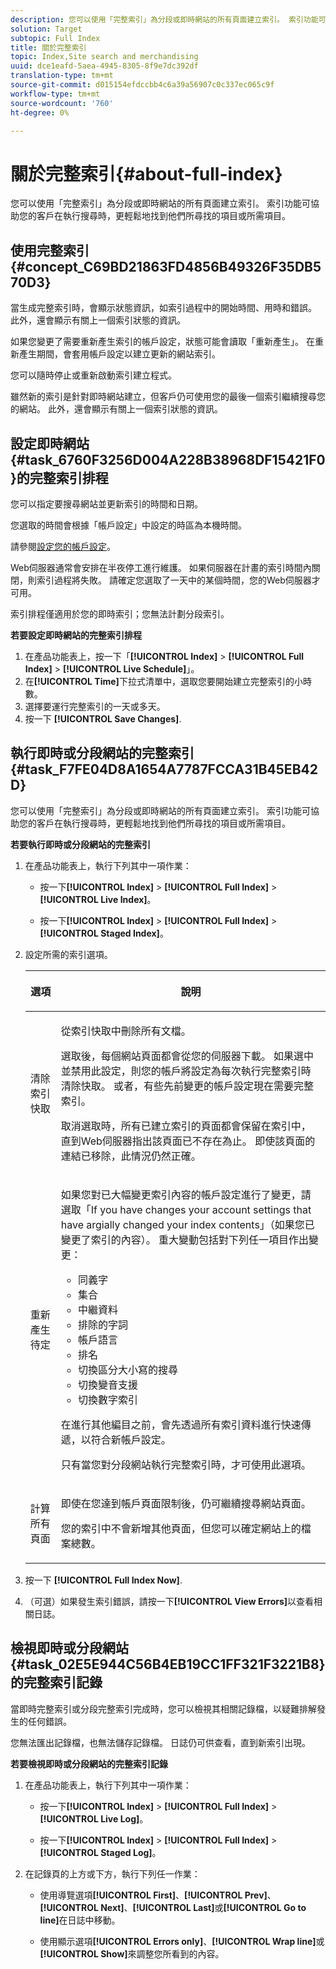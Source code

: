```yaml
---
description: 您可以使用「完整索引」為分段或即時網站的所有頁面建立索引。 索引功能可協助您的客戶在執行搜尋時，更輕鬆地找到他們所尋找的項目或所需項目。
solution: Target
subtopic: Full Index
title: 關於完整索引
topic: Index,Site search and merchandising
uuid: dce1eafd-5aea-4945-8305-8f9e7dc392df
translation-type: tm+mt
source-git-commit: d015154efdccbb4c6a39a56907c0c337ec065c9f
workflow-type: tm+mt
source-wordcount: '760'
ht-degree: 0%

---
```



# 關於完整索引{#about-full-index}

您可以使用「完整索引」為分段或即時網站的所有頁面建立索引。 索引功能可協助您的客戶在執行搜尋時，更輕鬆地找到他們所尋找的項目或所需項目。

## 使用完整索引{#concept_C69BD21863FD4856B49326F35DB570D3}

當生成完整索引時，會顯示狀態資訊，如索引過程中的開始時間、用時和錯誤。 此外，還會顯示有關上一個索引狀態的資訊。

如果您變更了需要重新產生索引的帳戶設定，狀態可能會讀取「重新產生」。 在重新產生期間，會套用帳戶設定以建立更新的網站索引。

您可以隨時停止或重新啟動索引建立程式。

雖然新的索引是針對即時網站建立，但客戶仍可使用您的最後一個索引繼續搜尋您的網站。 此外，還會顯示有關上一個索引狀態的資訊。

## 設定即時網站{#task_6760F3256D004A228B38968DF15421F0}的完整索引排程

您可以指定要搜尋網站並更新索引的時間和日期。

您選取的時間會根據「帳戶設定」中設定的時區為本機時間。

請參閱[設定您的帳戶設定](../c-about-settings-menu/c-about-account-options-menu.md#task_80A38D0C8E4F453395BD67B81E4B45D9)。

Web伺服器通常會安排在半夜停工進行維護。 如果伺服器在計畫的索引時間內關閉，則索引過程將失敗。 請確定您選取了一天中的某個時間，您的Web伺服器才可用。

索引排程僅適用於您的即時索引；您無法計劃分段索引。

**若要設定即時網站的完整索引排程**

1. 在產品功能表上，按一下「**[!UICONTROL Index]** > **[!UICONTROL Full Index]** > **[!UICONTROL Live Schedule]**」。
1. 在&#x200B;**[!UICONTROL Time]**&#x200B;下拉式清單中，選取您要開始建立完整索引的小時數。
1. 選擇要運行完整索引的一天或多天。
1. 按一下 **[!UICONTROL Save Changes]**.

## 執行即時或分段網站的完整索引{#task_F7FE04D8A1654A7787FCCA31B45EB42D}

您可以使用「完整索引」為分段或即時網站的所有頁面建立索引。 索引功能可協助您的客戶在執行搜尋時，更輕鬆地找到他們所尋找的項目或所需項目。

**若要執行即時或分段網站的完整索引**

1. 在產品功能表上，執行下列其中一項作業：

   * 按一下&#x200B;**[!UICONTROL Index]** > **[!UICONTROL Full Index]** > **[!UICONTROL Live Index]**。

   * 按一下&#x200B;**[!UICONTROL Index]** > **[!UICONTROL Full Index]** > **[!UICONTROL Staged Index]**。

1. 設定所需的索引選項。

   <table> 
    <thead> 
    <tr> 
    <th colname="col1" class="entry"> <p>選項 </p> </th> 
    <th colname="col2" class="entry"> <p>說明 </p> </th> 
    </tr> 
    </thead>
    <tbody> 
    <tr> 
    <td colname="col1"> <p>清除索引快取 </p> </td> 
    <td colname="col2"> <p>從索引快取中刪除所有文檔。 </p> <p>選取後，每個網站頁面都會從您的伺服器下載。 如果選中並禁用此設定，則您的帳戶將設定為每次執行完整索引時清除快取。 或者，有些先前變更的帳戶設定現在需要完整索引。 </p> <p>取消選取時，所有已建立索引的頁面都會保留在索引中，直到Web伺服器指出該頁面已不存在為止。 即使該頁面的連結已移除，此情況仍然正確。 </p> </td> 
    </tr> 
    <tr> 
    <td colname="col1"> <p>重新產生待定 </p> </td> 
    <td colname="col2"> <p>如果您對已大幅變更索引內容的帳戶設定進行了變更，請選取「If you have changes your account settings that have argially changed your index contents」（如果您已變更了索引的內容）。 重大變動包括對下列任一項目作出變更： 
    <ul id="ul_4EB8FF692FEB47BBB9A64D61299380D1"> 
    <li id="li_7CF8D286512F4210BEA3DB9F0EFA097A">同義字 </li> 
    <li id="li_8178ABC342BB4365B3927E20433756E3">集合 </li> 
    <li id="li_57C8BD06BFA64AFAA2C9EF2CC59520EF">中繼資料 </li> 
    <li id="li_C4B6A7DA023B4A43991D03EC592170C9">排除的字詞 </li> 
    <li id="li_9E0AD4B6DDC24A5A8FB5C2C1CCD5348A">帳戶語言 </li> 
    <li id="li_338F107547DF48AAA0EF90F4AD8664A5">排名 </li> 
    <li id="li_7F49B86D94974E79AAD381A64A1400F2">切換區分大小寫的搜尋 </li> 
    <li id="li_E8FE6EE240A840AC826ADF4294AAC6F6">切換變音支援 </li> 
    <li id="li_51763D482DCB4ED0972966F492B8C0F2">切換數字索引 </li> 
    </ul> </p> <p>在進行其他編目之前，會先透過所有索引資料進行快速傳遞，以符合新帳戶設定。 </p> <p>只有當您對分段網站執行完整索引時，才可使用此選項。 </p> </td> 
    </tr> 
    <tr> 
    <td colname="col1"> <p>計算所有頁面 </p> </td> 
    <td colname="col2"> <p>即使在您達到帳戶頁面限制後，仍可繼續搜尋網站頁面。 </p> <p>您的索引中不會新增其他頁面，但您可以確定網站上的檔案總數。 </p> </td> 
    </tr> 
    </tbody> 
    </table>

1. 按一下 **[!UICONTROL Full Index Now]**.
1. （可選）如果發生索引錯誤，請按一下&#x200B;**[!UICONTROL View Errors]**&#x200B;以查看相關日誌。

## 檢視即時或分段網站{#task_02E5E944C56B4EB19CC1FF321F3221B8}的完整索引記錄

當即時完整索引或分段完整索引完成時，您可以檢視其相關記錄檔，以疑難排解發生的任何錯誤。

您無法匯出記錄檔，也無法儲存記錄檔。 日誌仍可供查看，直到新索引出現。

**若要檢視即時或分段網站的完整索引記錄**

1. 在產品功能表上，執行下列其中一項作業：

   * 按一下&#x200B;**[!UICONTROL Index]** > **[!UICONTROL Full Index]** > **[!UICONTROL Live Log]**。

   * 按一下&#x200B;**[!UICONTROL Index]** > **[!UICONTROL Full Index]** > **[!UICONTROL Staged Log]**。

1. 在記錄頁的上方或下方，執行下列任一作業：

   * 使用導覽選項&#x200B;**[!UICONTROL First]**、**[!UICONTROL Prev]**、**[!UICONTROL Next]**、**[!UICONTROL Last]**&#x200B;或&#x200B;**[!UICONTROL Go to line]**&#x200B;在日誌中移動。

   * 使用顯示選項&#x200B;**[!UICONTROL Errors only]**、**[!UICONTROL Wrap line]**&#x200B;或&#x200B;**[!UICONTROL Show]**&#x200B;來調整您所看到的內容。

